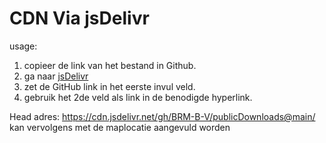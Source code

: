 # CDN Via jsDelivr

usage:

1. copieer de link van het bestand in Github.
2. ga naar [jsDelivr](https://www.jsdelivr.com/github)
3. zet de GitHub link in het eerste invul veld.
4. gebruik het 2de veld als link in de benodigde hyperlink.

Head adres: https://cdn.jsdelivr.net/gh/BRM-B-V/publicDownloads@main/
kan vervolgens met de maplocatie aangevuld worden

